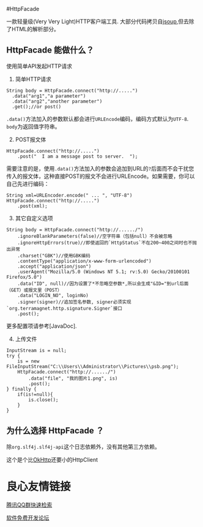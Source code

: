 #HttpFacade

一款轻量级(Very Very Light)HTTP客户端工具. 大部分代码拷贝自[jsoup](https://github.com/jhy/jsoup),但去除了HTML的解析部分。

## HttpFacade 能做什么？
使用简单API发起HTTP请求

1. 简单HTTP请求
```
String body = HttpFacade.connect("http://.....")
  .data("arg1","a parameter")
  .data("arg2","another parameter")
  .get();//or post()
```
`.data()`方法加入的参数默认都会进行`URLEncode`编码，编码方式默认为`UTF-8`.
`body`为返回值字符串。

2. POST报文体
```
HttpFacade.connect("http://.....")
    .post("  I am a message post to server.  ");
```
需要注意的是，使用`.data()`方法加入的参数会追加到URL的`?`后面而不会干扰您传入的报文体，这种直接POST的报文不会进行URLEncode。如果需要，你可以自己先进行编码：
```
String xml=URLEncoder.encode(" ... ", "UTF-8")
HttpFacade.connect("http://.....")
    .post(xml);
```

3. 其它自定义选项
```
String body = HttpFacade.connect("http://....../")
    .ignoreBlankParameters(false)//空字符串（包括null）不会被忽略
    .ignoreHttpErrors(true)//即使返回的`HttpStatus`不在200~400之间时也不抛出异常
    .charset("GBK")//使用GBK编码
    .contentType("application/x-www-form-urlencoded")
    .accept("application/json")
    .userAgent("Mozilla/5.0 (Windows NT 5.1; rv:5.0) Gecko/20100101 Firefox/5.0")
    .data("ID", null)//因为设置了*不忽略空参数*,所以会生成"&ID="到url后面（GET）或报文里（POST）
    .data("LOGIN_NO", loginNo)
    .signer(signer)//追加签名参数, signer必须实现`org.terramagnet.http.signature.Signer`接口
    .post();
```
更多配置项请参考[JavaDoc].

4. 上传文件
```
InputStream is = null;
try {
    is = new FileInputStream("C:\\Users\\Administrator\\Pictures\\psb.png");
    HttpFacade.connect("http://....../")
        .data("file", "我的图片1.png", is)
        .post();
} finally {
    if(is!=null){
        is.close();
    }
}
```

## 为什么选择 HttpFacade ？

除`org.slf4j.slf4j-api`这个日志依赖外，没有其他第三方依赖。

这个是个比[OkHttp](http://square.github.io/okhttp/)还要小的HttpClient

 # 良心友情链接

[腾讯QQ群快速检索](http://u.720life.cn/s/8cf73f7c)

[软件免费开发论坛](http://u.720life.cn/s/bbb01dc0)